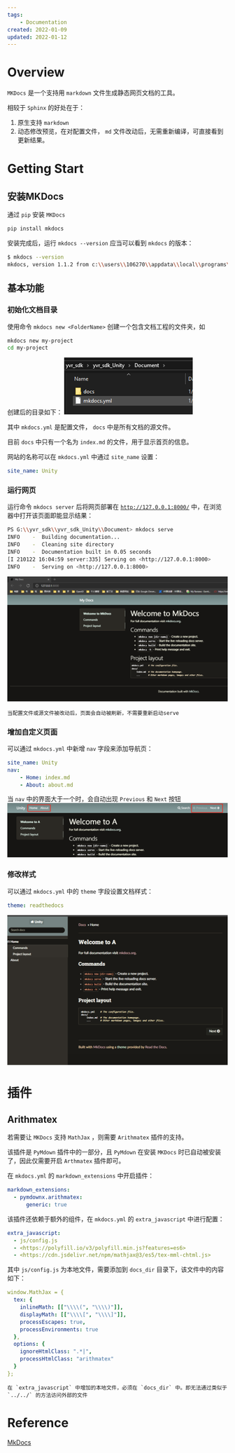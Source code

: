 ```yaml
---
tags:
    - Documentation
created: 2022-01-09
updated: 2022-01-12
---
```


# Overview

`MKDocs` 是一个支持用 `markdown` 文件生成静态网页文档的工具。

相较于 `Sphinx` 的好处在于：

1.  原生支持 `markdown`
2.  动态修改预览，在对配置文件， `md` 文件改动后，无需重新编译，可直接看到更新结果。


# Getting Start

## 安装MKDocs

通过 `pip` 安装 `MKDocs`
```bash
pip install mkdocs
```

安装完成后，运行 `mkdocs --version` 应当可以看到 `mkdocs` 的版本：
```bash
$ mkdocs --version
mkdocs, version 1.1.2 from c:\\users\\106270\\appdata\\local\\programs\\python\\python39\\lib\\site-packages\\mkdocs (Python 3.9)
```

## 基本功能

### 初始化文档目录

使用命令 `mkdocs new <FolderName>` 创建一个包含文档工程的文件夹，如
```bash
mkdocs new my-project
cd my-project
```

创建后的目录如下：
![|300](assets/Tools%20-%20MKDocs/image-20220109164730715.png)

其中 `mkdocs.yml` 是配置文件， `docs` 中是所有文档的源文件。

目前 `docs` 中只有一个名为 `index.md` 的文件，用于显示首页的信息。

网站的名称可以在 `mkdocs.yml` 中通过 `site_name` 设置：
```yaml
site_name: Unity
```

### 运行网页

运行命令 `mkdocs server` 后将网页部署在 [`http://127.0.0.1:8000/`](http://127.0.0.1:8000/) 中，在浏览器中打开该页面即能显示结果：
```bash
PS G:\\yvr_sdk\\yvr_sdk_Unity\\Document> mkdocs serve
INFO    -  Building documentation...
INFO    -  Cleaning site directory
INFO    -  Documentation built in 0.05 seconds
[I 210122 16:04:59 server:335] Serving on <http://127.0.0.1:8000>
INFO    -  Serving on <http://127.0.0.1:8000>
```

![](assets/Tools%20-%20MKDocs/image-20220109164800373.png)

```ad-note
当配置文件或源文件被改动后，页面会自动被刷新，不需要重新启动serve
```

### 增加自定义页面

可以通过 `mkdocs.yml` 中新增 `nav` 字段来添加导航页：
```yaml
site_name: Unity
nav:
    - Home: index.md
    - About: about.md
```

当 `nav` 中的界面大于一个时，会自动出现 `Previous` 和 `Next` 按钮
![](assets/Tools%20-%20MKDocs/image-20220109164854446.png)

### 修改样式

可以通过 `mkdocs.yml` 中的 `theme` 字段设置文档样式：
```yaml
theme: readthedocs
```

![|500](assets/Tools%20-%20MKDocs/image-20220109164936100.png)

# 插件

## Arithmatex

若需要让 `MKDocs` 支持 `MathJax` ，则需要 `Arithmatex` 插件的支持。

该插件是 `PyMdown` 插件中的一部分，且 `PyMdown` 在安装 `MKDocs` 时已自动被安装了，因此仅需要开启 `Arthmatex` 插件即可。

在 `mkdocs.yml` 的 `markdown_extensions` 中开启插件：
```yaml
markdown_extensions:
  - pymdownx.arithmatex:
      generic: true
```

该插件还依赖于额外的组件，在 `mkdocs.yml` 的 `extra_javascript` 中进行配置：
```yaml
extra_javascript:
  - js/config.js
  - <https://polyfill.io/v3/polyfill.min.js?features=es6>
  - <https://cdn.jsdelivr.net/npm/mathjax@3/es5/tex-mml-chtml.js>
```

其中 `js/config.js` 为本地文件，需要添加到 `docs_dir` 目录下，该文件中的内容如下：
```yaml
window.MathJax = {
  tex: {
    inlineMath: [["\\\\(", "\\\\)"]],
    displayMath: [["\\\\[", "\\\\]"]],
    processEscapes: true,
    processEnvironments: true
  },
  options: {
    ignoreHtmlClass: ".*|",
    processHtmlClass: "arithmatex"
  }
};
```

```ad-fail
在 `extra_javascript` 中增加的本地文件，必须在 `docs_dir` 中。即无法通过类似于 `../../` 的方法访问外部的文件
```

# Reference

[MkDocs](https://www.mkdocs.org/)
